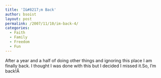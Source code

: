 ```yaml
---
title: 'I&#8217;m Back'
author: bsoist
layout: post
permalink: /2007/11/10/im-back-4/
categories:
  - Faith
  - Family
  - Freedom
  - Fun
---
```

After a year and a half of doing other things and ignoring this place I am finally back. I thought I was done with this but I decided I missed it.So, I&#8217;m back!Â 

